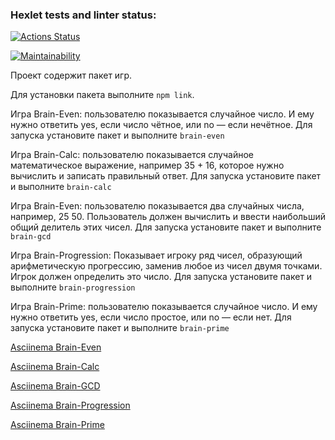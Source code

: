 ### Hexlet tests and linter status:
[![Actions Status](https://github.com/Denver1987/frontend-project-44/actions/workflows/hexlet-check.yml/badge.svg)](https://github.com/Denver1987/frontend-project-44/actions)

[![Maintainability](https://api.codeclimate.com/v1/badges/ccdf25e5642cf6fe3695/maintainability)](https://codeclimate.com/github/Denver1987/frontend-project-44/maintainability)

Проект содержит пакет игр.

Для установки пакета выполните `npm link`.

Игра Brain-Even: пользователю показывается случайное число. И ему нужно ответить yes, если число чётное, или no — если нечётное.
Для запуска установите пакет и выполните `brain-even`

Игра Brain-Calc: пользователю показывается случайное математическое выражение, например 35 + 16, которое нужно вычислить и записать правильный ответ.
Для запуска установите пакет и выполните `brain-calc`

Игра Brain-Even: пользователю показывается два случайных числа, например, 25 50. Пользователь должен вычислить и ввести наибольший общий делитель этих чисел.
Для запуска установите пакет и выполните `brain-gcd`

Игра Brain-Progression: Показывает игроку ряд чисел, образующий арифметическую прогрессию, заменив любое из чисел двумя точками. Игрок должен определить это число.
Для запуска установите пакет и выполните `brain-progression`

Игра Brain-Prime: пользователю показывается случайное число. И ему нужно ответить yes, если число простое, или no — если нет.
Для запуска установите пакет и выполните `brain-prime`



[Asciinema Brain-Even](https://asciinema.org/a/IlbyTVXyGr7pZh3HJlPMWOo3u)

[Asciinema Brain-Calc](https://asciinema.org/a/ktMEEdSpAZkbCkQqnda8kh4st)

[Asciinema Brain-GCD](https://asciinema.org/a/xoGwP3hCeheQLb0b2YFBMMCVO)

[Asciinema Brain-Progression](https://asciinema.org/a/hpCcQZ0R0nj3AmIc6HbRKSLZq)

[Asciinema Brain-Prime](https://asciinema.org/a/DNaGuSl62NbYcliL0L9G5YuQO)
